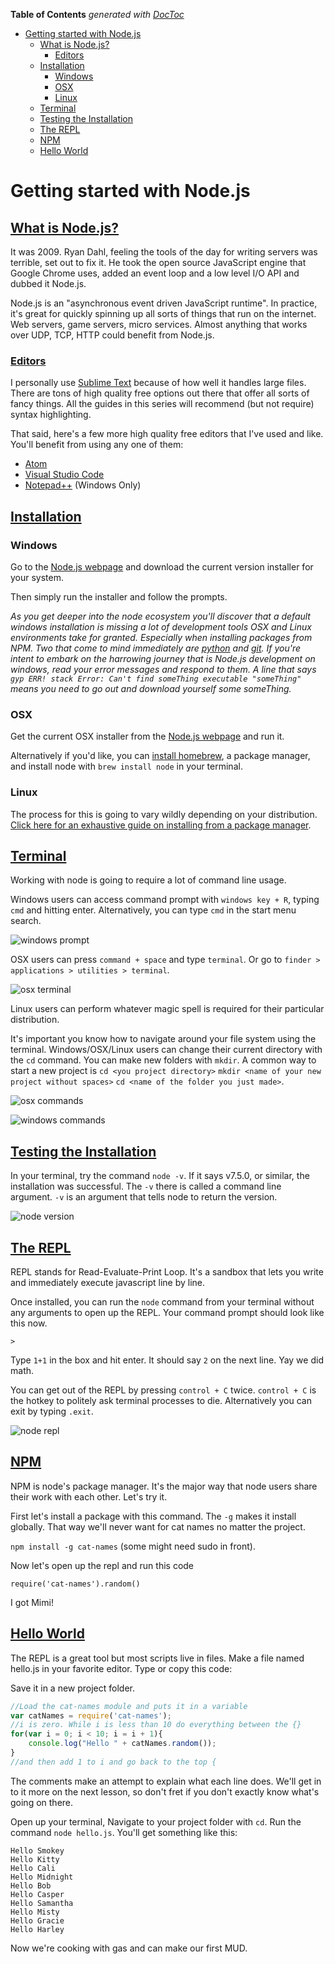 <!-- START doctoc generated TOC please keep comment here to allow auto update -->
<!-- DON'T EDIT THIS SECTION, INSTEAD RE-RUN doctoc TO UPDATE -->
**Table of Contents**  *generated with [DocToc](https://github.com/thlorenz/doctoc)*

- [Getting started with Node.js](#getting-started-with-nodejs)
  - [What is Node.js?](#what-is-nodejs)
    - [Editors](#editors)
  - [Installation](#installation)
    - [Windows](#windows)
    - [OSX](#osx)
    - [Linux](#linux)
  - [Terminal](#terminal)
  - [Testing the Installation](#testing-the-installation)
  - [The REPL](#the-repl)
  - [NPM](#npm)
  - [Hello World](#hello-world)

<!-- END doctoc generated TOC please keep comment here to allow auto update -->

# Getting started with Node.js

## [What is Node.js?](what-is-node-js)
It was 2009. Ryan Dahl, feeling the tools of the day for writing servers was terrible, set out to fix it. He took the open source JavaScript engine that Google Chrome uses, added an event loop and a low level I/O API and dubbed it Node.js.

Node.js is an "asynchronous event driven JavaScript runtime". In practice, it's great for quickly spinning up all sorts of things that run on the internet. Web servers, game servers, micro services. Almost anything that works over UDP, TCP, HTTP could benefit from Node.js.

### [Editors](editors)
I personally use [Sublime Text](https://www.sublimetext.com/) because of how well it handles large files. There are tons of high quality free options out there that offer all sorts of fancy things. All the guides in this series will recommend (but not require) syntax highlighting.

That said, here's a few more high quality free editors that I've used and like. You'll benefit from using any one of them:

- [Atom](https://atom.io/)
- [Visual Studio Code](https://code.visualstudio.com/)
- [Notepad++](https://notepad-plus-plus.org/) (Windows Only)

## [Installation](installation)

### Windows
Go to the [Node.js webpage](https://nodejs.org/en/) and download the current version installer for your system.

Then simply run the installer and follow the prompts.

*As you get deeper into the node ecosystem you'll discover that a default windows installation is missing a lot of development tools OSX and Linux environments take for granted. Especially when installing packages from NPM. Two that come to mind immediately are [python](https://www.python.org/downloads/) and [git](https://git-scm.com/). If you're intent to embark on the harrowing journey that is Node.js development on windows, read your error messages and respond to them. A line that says `gyp ERR! stack Error: Can't find someThing executable "someThing"` means you need to go out and download yourself some someThing.*

### OSX
Get the current OSX installer from the [Node.js webpage](https://nodejs.org/en/) and run it.

Alternatively if you'd like, you can [install homebrew](http://brew.sh), a package manager, and install node with `brew install node` in your terminal.

### Linux
The process for this is going to vary wildly depending on your distribution. [Click here for an exhaustive guide on installing from a package manager](https://nodejs.org/en/download/package-manager/).

## [Terminal](terminal)

Working with node is going to require a lot of command line usage.

Windows users can access command prompt with `windows key + R`, typing `cmd` and hitting enter. Alternatively, you can type `cmd` in the start menu search.

![windows prompt](readme/images/windows-prompt.png)

OSX users can press `command + space` and type `terminal`. Or go to `finder > applications > utilities > terminal`.

![osx terminal](readme/images/osx-terminal.png)

Linux users can perform whatever magic spell is required for their particular distribution.

It's important you know how to navigate around your file system using the terminal. Windows/OSX/Linux users can change their current directory with the `cd` command. You can make new folders with `mkdir`. A common way to start a new project is `cd <you project directory>` `mkdir <name of your new project without spaces>` `cd <name of the folder you just made>`.

![osx commands](readme/images/osx-terminal-commands.png)

![windows commands](readme/images/windows-prompt-commands.png)

## [Testing the Installation](testing-the-installation)

In your terminal, try the command `node -v`.  If it says v7.5.0, or similar, the installation was successful. The `-v` there is called a command line argument. `-v` is an argument that tells node to return the version.

![node version](readme/images/node-version.png)

## [The REPL](the-repl)

REPL stands for Read-Evaluate-Print Loop. It's a sandbox that lets you write and immediately execute javascript line by line.

Once installed, you can run the `node` command from your terminal without any arguments to open up the REPL. Your command prompt should look like this now.

```
>
```

Type `1+1` in the box and hit enter. It should say `2` on the next line. Yay we did math.

You can get out of the REPL by pressing `control + C` twice. `control + C` is the hotkey to politely ask terminal processes to die. Alternatively you can exit by typing `.exit`.

![node repl](readme/images/node-repl.png)

## [NPM](npm)

NPM is node's package manager. It's the major way that node users share their work with each other. Let's try it.

First let's install a package with this command. The `-g` makes it install globally. That way we'll never want for cat names no matter the project.

`npm install -g cat-names` (some might need sudo in front).

Now let's open up the repl and run this code

`require('cat-names').random()`

I got Mimi!

## [Hello World](hello-world)

The REPL is a great tool but most scripts live in files. Make a file named hello.js in your favorite editor. Type or copy this code:

Save it in a new project folder.
```javascript
//Load the cat-names module and puts it in a variable
var catNames = require('cat-names');
//i is zero. While i is less than 10 do everything between the {}
for(var i = 0; i < 10; i = i + 1){
	console.log("Hello " + catNames.random());
}
//and then add 1 to i and go back to the top {
```
The comments make an attempt to explain what each line does. We'll get in to it more on the next lesson, so don't fret if you don't exactly know what's going on there.

Open up your terminal, Navigate to your project folder with `cd`. Run the command `node hello.js`. You'll get something like this:

```
Hello Smokey
Hello Kitty
Hello Cali
Hello Midnight
Hello Bob
Hello Casper
Hello Samantha
Hello Misty
Hello Gracie
Hello Harley
```

Now we're cooking with gas and can make our first MUD.

